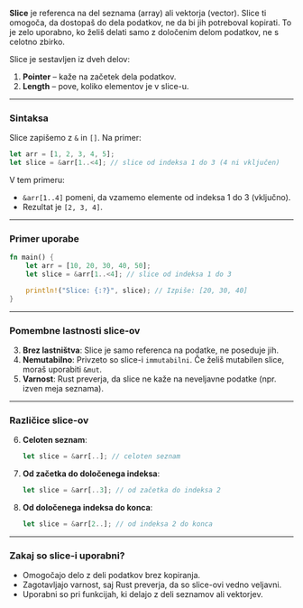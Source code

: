 **Slice** je referenca na del seznama (array) ali vektorja (vector). Slice ti omogoča, da dostopaš do dela podatkov, ne da bi jih potreboval kopirati. To je zelo uporabno, ko želiš delati samo z določenim delom podatkov, ne s celotno zbirko.

Slice je sestavljen iz dveh delov:
1. **Pointer** – kaže na začetek dela podatkov.
2. **Length** – pove, koliko elementov je v slice-u.

---

### Sintaksa

Slice zapišemo z `&` in `[]`. Na primer:

```rust
let arr = [1, 2, 3, 4, 5];
let slice = &arr[1..<4]; // slice od indeksa 1 do 3 (4 ni vključen)
```

V tem primeru:
- `&arr[1..4]` pomeni, da vzamemo elemente od indeksa 1 do 3 (vključno).
- Rezultat je `[2, 3, 4]`.

---

### Primer uporabe

```rust
fn main() {
    let arr = [10, 20, 30, 40, 50];
    let slice = &arr[1..<4]; // slice od indeksa 1 do 3

    println!("Slice: {:?}", slice); // Izpiše: [20, 30, 40]
}
```

---

### Pomembne lastnosti slice-ov

3. **Brez lastništva**: Slice je samo referenca na podatke, ne poseduje jih.
4. **Nemutabilno**: Privzeto so slice-i `immutabilni`. Če želiš mutabilen slice, moraš uporabiti `&mut`.
5. **Varnost**: Rust preverja, da slice ne kaže na neveljavne podatke (npr. izven meja seznama).

---

### Različice slice-ov

6. **Celoten seznam**:
   ```rust
   let slice = &arr[..]; // celoten seznam
   ```

7. **Od začetka do določenega indeksa**:
   ```rust
   let slice = &arr[..3]; // od začetka do indeksa 2
   ```

8. **Od določenega indeksa do konca**:
   ```rust
   let slice = &arr[2..]; // od indeksa 2 do konca
   ```

---

### Zakaj so slice-i uporabni?

- Omogočajo delo z deli podatkov brez kopiranja.
- Zagotavljajo varnost, saj Rust preverja, da so slice-ovi vedno veljavni.
- Uporabni so pri funkcijah, ki delajo z deli seznamov ali vektorjev.
